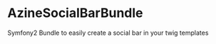 AzineSocialBarBundle
====================

Symfony2 Bundle to easily create a social bar in your twig templates
